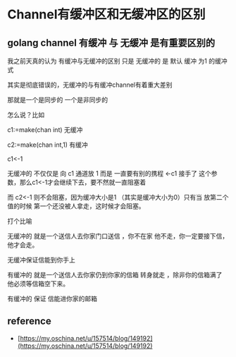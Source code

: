 # Channel有缓冲区和无缓冲区的区别

## golang channel 有缓冲 与 无缓冲 是有重要区别的

我之前天真的认为 有缓冲与无缓冲的区别 只是 无缓冲的 是 默认 缓冲 为1 的缓冲式

其实是彻底错误的，无缓冲的与有缓冲channel有着重大差别

那就是一个是同步的 一个是非同步的

怎么说？比如

c1:=make\(chan int\) 无缓冲

c2:=make\(chan int,1\) 有缓冲

c1&lt;-1

无缓冲的 不仅仅是 向 c1 通道放 1 而是 一直要有别的携程 &lt;-c1 接手了 这个参数，那么c1&lt;-1才会继续下去，要不然就一直阻塞着

而 c2&lt;-1 则不会阻塞，因为缓冲大小是1 （其实是缓冲大小为0）只有当 放第二个值的时候 第一个还没被人拿走，这时候才会阻塞。

打个比喻

无缓冲的 就是一个送信人去你家门口送信 ，你不在家 他不走，你一定要接下信，他才会走。

无缓冲保证信能到你手上

有缓冲的 就是一个送信人去你家仍到你家的信箱 转身就走 ，除非你的信箱满了 他必须等信箱空下来。

有缓冲的 保证 信能进你家的邮箱

## reference

* [https://my.oschina.net/u/157514/blog/149192](https://my.oschina.net/u/157514/blog/149192)

